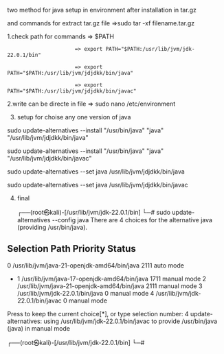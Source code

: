 two method for java setup in environment after installation in tar.gz 

and commands for extract tar.gz file =>sudo tar -xf filename.tar.gz

1.check path for commands => $PATH 

                          => export PATH="$PATH:/usr/lib/jvm/jdk-22.0.1/bin"
                          
                          => export PATH="$PATH:/usr/lib/jvm/jdjdkk/bin/java"
                          
                          => export PATH="$PATH:/usr/lib/jvm/jdjdkk/bin/javac"
                          
2.write can be directe in file => sudo nano /etc/environment

3. setup for choise any one version of java

sudo update-alternatives --install "/usr/bin/java" "java" "/usr/lib/jvm/jdjdkk/bin/java"

sudo update-alternatives --install "/usr/bin/java" "java" "/usr/lib/jvm/jdjdkk/bin/javac"

sudo update-alternatives --set java /usr/lib/jvm/jdjdkk/bin/java

sudo update-alternatives --set java /usr/lib/jvm/jdjdkk/bin/javac

4. final

   ┌──(root㉿kali)-[/usr/lib/jvm/jdk-22.0.1/bin]
└─# sudo update-alternatives --config java
There are 4 choices for the alternative java (providing /usr/bin/java).

  Selection    Path                                         Priority   Status
------------------------------------------------------------
  0            /usr/lib/jvm/java-21-openjdk-amd64/bin/java   2111      auto mode
* 1            /usr/lib/jvm/java-17-openjdk-amd64/bin/java   1711      manual mode
  2            /usr/lib/jvm/java-21-openjdk-amd64/bin/java   2111      manual mode
  3            /usr/lib/jvm/jdk-22.0.1/bin/java              0         manual mode
  4            /usr/lib/jvm/jdk-22.0.1/bin/javac             0         manual mode

Press <enter> to keep the current choice[*], or type selection number: 4
update-alternatives: using /usr/lib/jvm/jdk-22.0.1/bin/javac to provide /usr/bin/java (java) in manual mode
                                                                                                                                                                      
┌──(root㉿kali)-[/usr/lib/jvm/jdk-22.0.1/bin]
└─# 


